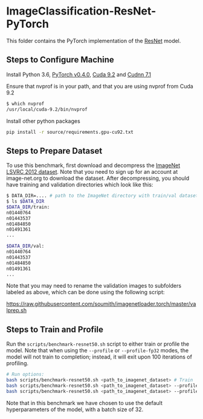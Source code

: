 # ImageClassification-ResNet-PyTorch

This folder contains the PyTorch implementation of the [ResNet](https://github.com/pytorch/examples/tree/master/imagenet) model.

## Steps to Configure Machine

Install Python 3.6, [PyTorch v0.4.0](https://github.com/pytorch/pytorch/tree/v0.4.0), [Cuda 9.2](https://developer.nvidia.com/cuda-downloads) and [Cudnn 7.1](https://developer.nvidia.com/cudnn)

Ensure that nvprof is in your path, and that you are using nvprof from Cuda 9.2
```bash
$ which nvprof
/usr/local/cuda-9.2/bin/nvprof
```

Install other python packages

```bash
pip install -r source/requirements.gpu-cu92.txt
```

## Steps to Prepare Dataset

To use this benchmark, first download and decompress the [ImageNet LSVRC 2012 dataset](http://image-net.org/challenges/LSVRC/2012/). Note that you need to sign up for an account at image-net.org to download the dataset. 
After decompressing, you should have training and validation directories which look like this:

``` bash
$ DATA_DIR=.... # path to the ImageNet directory with train/val datasets
$ ls $DATA_DIR
$DATA_DIR/train:
n01440764
n01443537
n01484850
n01491361
...

$DATA_DIR/val:
n01440764
n01443537
n01484850
n01491361
...
```
Note that you may need to rename the validation images to subfolders labeled as above, which can be done using the 
following script:

https://raw.githubusercontent.com/soumith/imagenetloader.torch/master/valprep.sh

## Steps to Train and Profile

Run the `scripts/benchmark-resnet50.sh` script to either train or profile the model. Note that when using the `--profile` or 
`--profile-fp32` modes, the model will not train to completion; instead, it will exit upon 100 iterations of profiling.

```bash
# Run options:
bash scripts/benchmark-resnet50.sh <path_to_imagenet_dataset> # Train
bash scripts/benchmark-resnet50.sh <path_to_imagenet_dataset> --profile # Profile for compute utilization
bash scripts/benchmark-resnet50.sh <path_to_imagenet_dataset> --profile-fp32 # Profile for fp32 utilization
```

Note that in this benchmark we have chosen to use the default hyperparameters of the model, with a batch size of 32.

